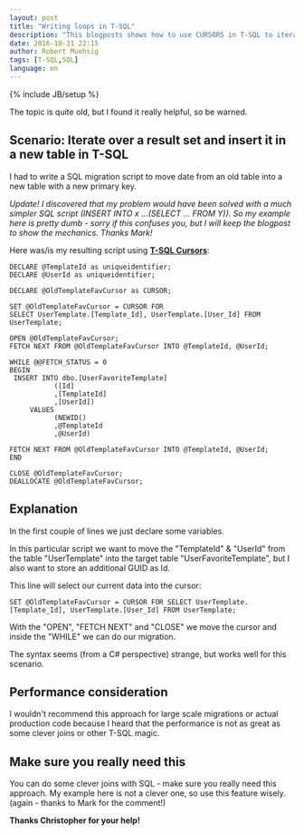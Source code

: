 ```yaml
---
layout: post
title: "Writing loops in T-SQL"
description: "This blogposts shows how to use CURSORS in T-SQL to iterate over results in T-SQL."
date: 2016-10-31 22:15
author: Robert Muehsig
tags: [T-SQL,SQL]
language: en
---
```

{% include JB/setup %}

The topic is quite old, but I found it really helpful, so be warned.

## Scenario: Iterate over a result set and insert it in a new table in T-SQL

I had to write a SQL migration script to move date from an old table into a new table with a new primary key.

*Update! I discovered that my problem would have been solved with a much simpler SQL script (INSERT INTO x ...(SELECT ... FROM Y)). So my example here is pretty dumb - sorry if this confuses you, but I will keep the blogpost to show the mechanics. Thanks Mark!*

Here was/is my resulting script using __[T-SQL Cursors](https://msdn.microsoft.com/en-us/library/ms180169.aspx)__:

    DECLARE @TemplateId as uniqueidentifier;
    DECLARE @UserId as uniqueidentifier;
    
    DECLARE @OldTemplateFavCursor as CURSOR;
    
    SET @OldTemplateFavCursor = CURSOR FOR
    SELECT UserTemplate.[Template_Id], UserTemplate.[User_Id] FROM UserTemplate;
     
    OPEN @OldTemplateFavCursor;
    FETCH NEXT FROM @OldTemplateFavCursor INTO @TemplateId, @UserId;
     
    WHILE @@FETCH_STATUS = 0
    BEGIN
     INSERT INTO dbo.[UserFavoriteTemplate]
               ([Id]
               ,[TemplateId]
               ,[UserId])
         VALUES
               (NEWID()
               ,@TemplateId
               ,@UserId)
    
    FETCH NEXT FROM @OldTemplateFavCursor INTO @TemplateId, @UserId;
    END
     
    CLOSE @OldTemplateFavCursor;
    DEALLOCATE @OldTemplateFavCursor;
	
## Explanation

In the first couple of lines we just declare some variables. 

In this particular script we want to move the "TemplateId" & "UserId" from the table "UserTemplate" into the target table "UserFavoriteTemplate", but I also want to store an additional GUID as Id.

This line will select our current data into the cursor:

    SET @OldTemplateFavCursor = CURSOR FOR SELECT UserTemplate.[Template_Id], UserTemplate.[User_Id] FROM UserTemplate;

With the "OPEN", "FETCH NEXT" and "CLOSE" we move the cursor and inside the "WHILE" we can do our migration.

The syntax seems (from a C# perspective) strange, but works well for this scenario.

## Performance consideration

I wouldn't recommend this approach for large scale migrations or actual production code because I heard that the performance is not as great as some clever joins or other T-SQL magic.

## Make sure you really need this

You can do some clever joins with SQL - make sure you really need this approach. My example here is not a clever one, so use this feature wisely. (again - thanks to Mark for the comment!)

__Thanks Christopher for your help!__
